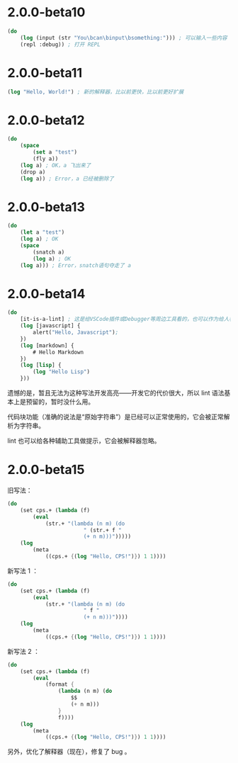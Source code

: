 # 2.0.0-beta10
```lisp
(do
    (log (input (str "You\bcan\binput\bsomething:"))) ; 可以输入一些内容
    (repl :debug)) ; 打开 REPL
```
# 2.0.0-beta11
```lisp
(log "Hello, World!") ; 新的解释器，比以前更快，比以前更好扩展
```
# 2.0.0-beta12
```lisp
(do
    (space
        (set a "test")
        (fly a))
    (log a) ; OK，a 飞出来了
    (drop a)
    (log a)) ; Error，a 已经被删除了
```
# 2.0.0-beta13
```lisp
(do
    (let a "test")
    (log a) ; OK
    (space
        (snatch a)
        (log a) ; OK
    (log a))) ; Error，snatch语句夺走了 a
```
# 2.0.0-beta14
```lisp
(do
    [it-is-a-lint] ; 这是给VSCode插件或Debugger等周边工具看的，也可以作为给人看的一种简短的提示
    (log [javascript] {
        alert("Hello, Javascript");
    })
    (log [markdown] {
        # Hello Markdown
    })
    (log [lisp] {
        (log "Hello Lisp")
    }))
```
遗憾的是，暂且无法为这种写法开发高亮——开发它的代价很大，所以 lint 语法基本上是预留的，暂时没什么用。

代码块功能（准确的说法是“原始字符串”）是已经可以正常使用的，它会被正常解析为字符串。

lint 也可以给各种辅助工具做提示，它会被解释器忽略。
# 2.0.0-beta15
旧写法：
```scheme
(do
    (set cps.+ (lambda (f)
        (eval
            (str.+ "(lambda (n m) (do
                        " (str.+ f "
                        (+ n m)))")))))
    (log
        (meta
            ((cps.+ {(log "Hello, CPS!")}) 1 1))))
```
新写法 1 ：
```scheme
(do
    (set cps.+ (lambda (f)
        (eval
            (str.+ "(lambda (n m) (do
                        " f "
                        (+ n m)))"))))
    (log
        (meta
            ((cps.+ {(log "Hello, CPS!")}) 1 1))))
```
新写法 2 ：
```scheme
(do
    (set cps.+ (lambda (f)
        (eval
            (format {
                (lambda (n m) (do
                    $$
                    (+ n m)))
                }
                f))))
    (log
        (meta
            ((cps.+ {(log "Hello, CPS!")}) 1 1))))
```

另外，优化了解释器（现在），修复了 bug 。